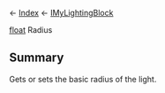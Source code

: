 ← [Index](Api-Index) ← [IMyLightingBlock](Sandbox.ModAPI.Ingame.IMyLightingBlock)

[float](System.Single) Radius

## Summary

Gets or sets the basic radius of the light.

